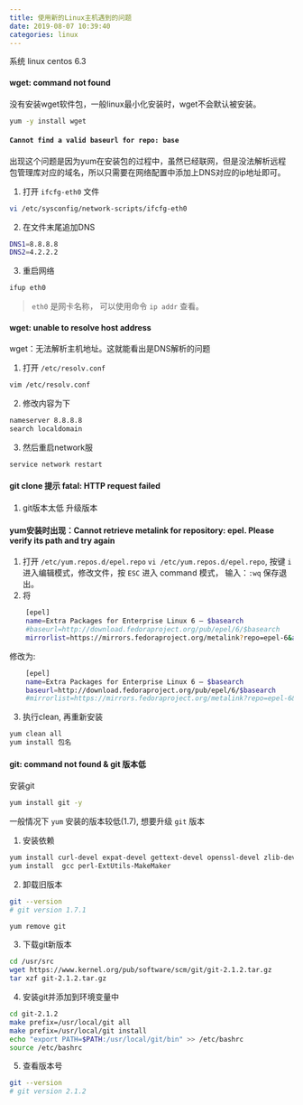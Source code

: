 ```yaml
---
title: 使用新的Linux主机遇到的问题
date: 2019-08-07 10:39:40
categories: linux
---
```


系统 linux centos 6.3

#### wget: command not found

没有安装wget软件包，一般linux最小化安装时，wget不会默认被安装。

```bash
yum -y install wget
```

#### `Cannot find a valid baseurl for repo: base`

出现这个问题是因为yum在安装包的过程中，虽然已经联网，但是没法解析远程包管理库对应的域名，所以只需要在网络配置中添加上DNS对应的ip地址即可。

1. 打开 `ifcfg-eth0` 文件
```bash
vi /etc/sysconfig/network-scripts/ifcfg-eth0
```

2. 在文件末尾追加DNS

```bash
DNS1=8.8.8.8
DNS2=4.2.2.2
```

3. 重启网络

```bash
ifup eth0
```

> `eth0` 是网卡名称， 可以使用命令 `ip addr` 查看。

#### wget: unable to resolve host address

wget：无法解析主机地址。这就能看出是DNS解析的问题

1. 打开 `/etc/resolv.conf`

```bash
vim /etc/resolv.conf
```

2. 修改内容为下

```bash
nameserver 8.8.8.8
search localdomain
```

3. 然后重启network服

```bash
service network restart
```

#### git clone 提示 fatal: HTTP request failed

1. git版本太低 升级版本


#### yum安装时出现：Cannot retrieve metalink for repository: epel. Please verify its path and try again

1. 打开 `/etc/yum.repos.d/epel.repo`
    `vi /etc/yum.repos.d/epel.repo`, 按键 `i` 进入编辑模式，修改文件，按 `ESC` 进入 command 模式， 输入：`:wq` 保存退出。
2. 将

```bash
    [epel]
    name=Extra Packages for Enterprise Linux 6 – $basearch
    #baseurl=http://download.fedoraproject.org/pub/epel/6/$basearch
    mirrorlist=https://mirrors.fedoraproject.org/metalink?repo=epel-6&arch=$basearch
```
修改为:

```bash
    [epel]
    name=Extra Packages for Enterprise Linux 6 – $basearch
    baseurl=http://download.fedoraproject.org/pub/epel/6/$basearch
    #mirrorlist=https://mirrors.fedoraproject.org/metalink?repo=epel-6&arch=$basearch
```
3. 执行clean, 再重新安装

```bash
yum clean all
yum install 包名
```

#### git: command not found & git 版本低

安装git

```bash
yum install git -y
```

一般情况下 `yum` 安装的版本较低(1.7), 想要升级 `git` 版本

1. 安装依赖

```bash
yum install curl-devel expat-devel gettext-devel openssl-devel zlib-devel
yum install  gcc perl-ExtUtils-MakeMaker
```

2. 卸载旧版本

```bash
git --version
# git version 1.7.1

yum remove git
```

3. 下载git新版本

```bash
cd /usr/src
wget https://www.kernel.org/pub/software/scm/git/git-2.1.2.tar.gz
tar xzf git-2.1.2.tar.gz
```

4. 安装git并添加到环境变量中

```bash
cd git-2.1.2
make prefix=/usr/local/git all
make prefix=/usr/local/git install
echo "export PATH=$PATH:/usr/local/git/bin" >> /etc/bashrc
source /etc/bashrc
```

5. 查看版本号

```bash
git --version
# git version 2.1.2
```


